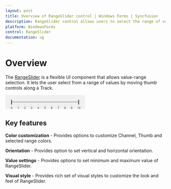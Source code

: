 ```yaml
---
layout: post
title: Overview of RangeSlider control | Windows Forms | Syncfusion
description: RangeSlider control allows users to select the range of values between minimum and maximum range. It supports orientation, themes and much more.
platform: WindowsForms
control: RangeSlider 
documentation: ug
---
```


# Overview

The [RangeSlider](https://help.syncfusion.com/cr/windowsforms/Syncfusion.Tools.Windows~Syncfusion.Windows.Forms.Tools.RangeSlider.html) is a flexible UI component that allows value-range selection. It lets the user select from a range of values by moving  thumb controls along a Track.

![Range Slider for Windows Forms](Getting-Started_images/Overview.png) 

## Key features

**Color customization** - Provides options to customize Channel, Thumb and selected range colors.

**Orientation** - Provides option to set vertical and horizontal orientation.

**Value settings** - Provides options to set minimum and maximum value of RangeSlider.

**Visual style** - Provides rich set of visual styles to customize the look and feel of RangeSlider.